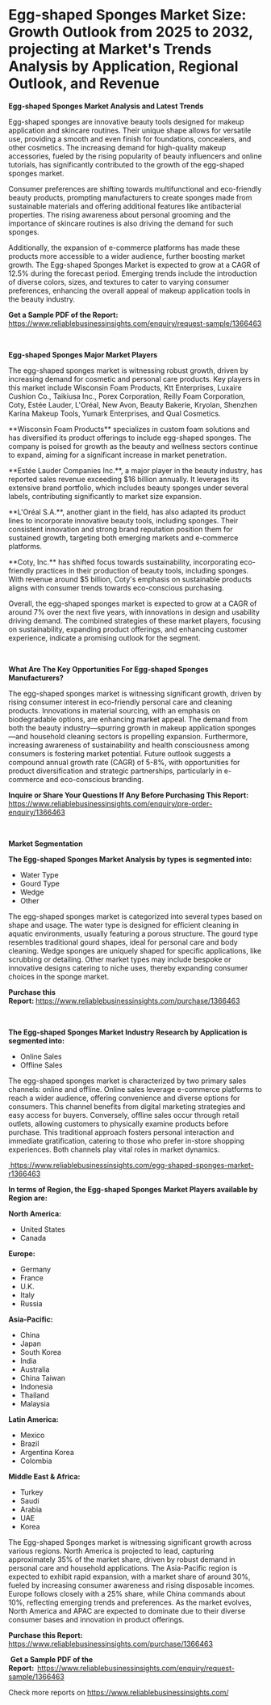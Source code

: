 <p><h1>Egg-shaped Sponges Market Size: Growth Outlook from 2025 to 2032, projecting at Market's Trends Analysis by Application, Regional Outlook, and Revenue</h1></p><p><strong>Egg-shaped Sponges Market Analysis and Latest Trends</strong></p>
<p><p>Egg-shaped sponges are innovative beauty tools designed for makeup application and skincare routines. Their unique shape allows for versatile use, providing a smooth and even finish for foundations, concealers, and other cosmetics. The increasing demand for high-quality makeup accessories, fueled by the rising popularity of beauty influencers and online tutorials, has significantly contributed to the growth of the egg-shaped sponges market.</p><p>Consumer preferences are shifting towards multifunctional and eco-friendly beauty products, prompting manufacturers to create sponges made from sustainable materials and offering additional features like antibacterial properties. The rising awareness about personal grooming and the importance of skincare routines is also driving the demand for such sponges.</p><p>Additionally, the expansion of e-commerce platforms has made these products more accessible to a wider audience, further boosting market growth. The Egg-shaped Sponges Market is expected to grow at a CAGR of 12.5% during the forecast period. Emerging trends include the introduction of diverse colors, sizes, and textures to cater to varying consumer preferences, enhancing the overall appeal of makeup application tools in the beauty industry.</p></p>
<p><strong>Get a Sample PDF of the Report:&nbsp;</strong> <a href="https://www.reliablebusinessinsights.com/enquiry/request-sample/1366463?utm_campaign=3206&utm_medium=2&utm_source=Github&utm_content=ia&utm_term=22032025&utm_id=egg-shaped-sponges">https://www.reliablebusinessinsights.com/enquiry/request-sample/1366463</a></p>
<p>&nbsp;</p>
<p><strong>Egg-shaped Sponges Major Market Players</strong></p>
<p><p>The egg-shaped sponges market is witnessing robust growth, driven by increasing demand for cosmetic and personal care products. Key players in this market include Wisconsin Foam Products, Ktt Enterprises, Luxaire Cushion Co., Taikiusa Inc., Porex Corporation, Reilly Foam Corporation, Coty, Estée Lauder, L'Oréal, New Avon, Beauty Bakerie, Kryolan, Shenzhen Karina Makeup Tools, Yumark Enterprises, and Qual Cosmetics.</p><p>**Wisconsin Foam Products** specializes in custom foam solutions and has diversified its product offerings to include egg-shaped sponges. The company is poised for growth as the beauty and wellness sectors continue to expand, aiming for a significant increase in market penetration.</p><p>**Estée Lauder Companies Inc.**, a major player in the beauty industry, has reported sales revenue exceeding $16 billion annually. It leverages its extensive brand portfolio, which includes beauty sponges under several labels, contributing significantly to market size expansion.</p><p>**L'Oréal S.A.**, another giant in the field, has also adapted its product lines to incorporate innovative beauty tools, including sponges. Their consistent innovation and strong brand reputation position them for sustained growth, targeting both emerging markets and e-commerce platforms.</p><p>**Coty, Inc.** has shifted focus towards sustainability, incorporating eco-friendly practices in their production of beauty tools, including sponges. With revenue around $5 billion, Coty's emphasis on sustainable products aligns with consumer trends towards eco-conscious purchasing.</p><p>Overall, the egg-shaped sponges market is expected to grow at a CAGR of around 7% over the next five years, with innovations in design and usability driving demand. The combined strategies of these market players, focusing on sustainability, expanding product offerings, and enhancing customer experience, indicate a promising outlook for the segment.</p></p>
<p>&nbsp;</p>
<p><strong>What Are The Key Opportunities For Egg-shaped Sponges Manufacturers?</strong></p>
<p><p>The egg-shaped sponges market is witnessing significant growth, driven by rising consumer interest in eco-friendly personal care and cleaning products. Innovations in material sourcing, with an emphasis on biodegradable options, are enhancing market appeal. The demand from both the beauty industry—spurring growth in makeup application sponges—and household cleaning sectors is propelling expansion. Furthermore, increasing awareness of sustainability and health consciousness among consumers is fostering market potential. Future outlook suggests a compound annual growth rate (CAGR) of 5-8%, with opportunities for product diversification and strategic partnerships, particularly in e-commerce and eco-conscious branding.</p></p>
<p><strong>Inquire or Share Your Questions If Any Before Purchasing This Report:</strong> <a href="https://www.reliablebusinessinsights.com/enquiry/pre-order-enquiry/1366463?utm_campaign=3206&utm_medium=2&utm_source=Github&utm_content=ia&utm_term=22032025&utm_id=egg-shaped-sponges">https://www.reliablebusinessinsights.com/enquiry/pre-order-enquiry/1366463</a></p>
<p>&nbsp;</p>
<p><strong>Market Segmentation</strong></p>
<p><strong>The Egg-shaped Sponges Market Analysis by types is segmented into:</strong></p>
<p><ul><li>Water Type</li><li>Gourd Type</li><li>Wedge</li><li>Other</li></ul></p>
<p><p>The egg-shaped sponges market is categorized into several types based on shape and usage. The water type is designed for efficient cleaning in aquatic environments, usually featuring a porous structure. The gourd type resembles traditional gourd shapes, ideal for personal care and body cleaning. Wedge sponges are uniquely shaped for specific applications, like scrubbing or detailing. Other market types may include bespoke or innovative designs catering to niche uses, thereby expanding consumer choices in the sponge market.</p></p>
<p><strong>Purchase this Report:&nbsp;</strong><a href="https://www.reliablebusinessinsights.com/purchase/1366463?utm_campaign=3206&utm_medium=2&utm_source=Github&utm_content=ia&utm_term=22032025&utm_id=egg-shaped-sponges">https://www.reliablebusinessinsights.com/purchase/1366463</a></p>
<p>&nbsp;</p>
<p><strong>The Egg-shaped Sponges Market Industry Research by Application is segmented into:</strong></p>
<p><ul><li>Online Sales</li><li>Offline Sales</li></ul></p>
<p><p>The egg-shaped sponges market is characterized by two primary sales channels: online and offline. Online sales leverage e-commerce platforms to reach a wider audience, offering convenience and diverse options for consumers. This channel benefits from digital marketing strategies and easy access for buyers. Conversely, offline sales occur through retail outlets, allowing customers to physically examine products before purchase. This traditional approach fosters personal interaction and immediate gratification, catering to those who prefer in-store shopping experiences. Both channels play vital roles in market dynamics.</p></p>
<p><a href="https://www.reliablebusinessinsights.com/egg-shaped-sponges-market-r1366463?utm_campaign=3206&utm_medium=2&utm_source=Github&utm_content=ia&utm_term=22032025&utm_id=egg-shaped-sponges">&nbsp;https://www.reliablebusinessinsights.com/egg-shaped-sponges-market-r1366463</a></p>
<p><strong>In terms of Region, the Egg-shaped Sponges Market Players available by Region are:</strong></p>
<p>
    <p> <strong> North America: </strong>
        <ul>
            <li>United States</li>
            <li>Canada</li>
        </ul>
        </p> 
    <p> <strong> Europe: </strong>
        <ul>
            <li>Germany</li>
            <li>France</li>
            <li>U.K.</li>
            <li>Italy</li>
            <li>Russia</li>
        </ul>
        </p> 
    <p> <strong> Asia-Pacific: </strong>
        <ul>
            <li>China</li>
            <li>Japan</li>
            <li>South Korea</li>
            <li>India</li>
            <li>Australia</li>
            <li>China Taiwan</li>
            <li>Indonesia</li>
            <li>Thailand</li>
            <li>Malaysia</li>
        </ul>
        </p> 
    <p> <strong> Latin America: </strong>
        <ul>
            <li>Mexico</li>
            <li>Brazil</li>
            <li>Argentina Korea</li>
            <li>Colombia</li>
        </ul>
        </p> 
    <p> <strong> Middle East & Africa: </strong>
        <ul>
            <li>Turkey</li>
            <li>Saudi</li>
            <li>Arabia</li>
            <li>UAE</li>
            <li>Korea</li>
        </ul>
    </p>
    </p>
<p><p>The Egg-shaped Sponges market is witnessing significant growth across various regions. North America is projected to lead, capturing approximately 35% of the market share, driven by robust demand in personal care and household applications. The Asia-Pacific region is expected to exhibit rapid expansion, with a market share of around 30%, fueled by increasing consumer awareness and rising disposable incomes. Europe follows closely with a 25% share, while China commands about 10%, reflecting emerging trends and preferences. As the market evolves, North America and APAC are expected to dominate due to their diverse consumer bases and innovation in product offerings.</p></p>
<p><strong>Purchase this Report: </strong><a href="https://www.reliablebusinessinsights.com/purchase/1366463?utm_campaign=3206&utm_medium=2&utm_source=Github&utm_content=ia&utm_term=22032025&utm_id=egg-shaped-sponges">https://www.reliablebusinessinsights.com/purchase/1366463</a></p>
<p>&nbsp;<strong>Get a Sample PDF of the Report:&nbsp;&nbsp;</strong><a href="https://www.reliablebusinessinsights.com/enquiry/request-sample/1366463?utm_campaign=3206&utm_medium=2&utm_source=Github&utm_content=ia&utm_term=22032025&utm_id=egg-shaped-sponges">https://www.reliablebusinessinsights.com/enquiry/request-sample/1366463</a></p>
<p><strong></strong></p>
<p>Check more reports on <a href="https://www.reliablebusinessinsights.com/?utm_campaign=3206&utm_medium=2&utm_source=Github&utm_content=ia&utm_term=22032025&utm_id=egg-shaped-sponges">https://www.reliablebusinessinsights.com/</a></p>